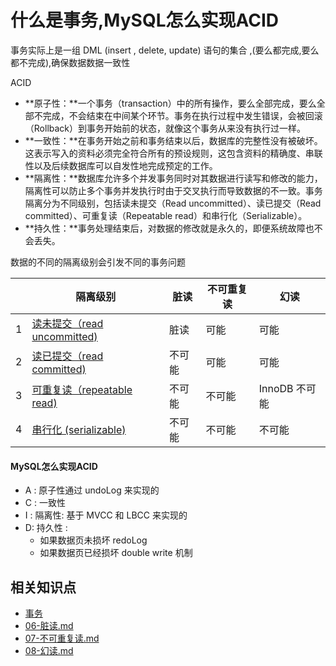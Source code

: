 # 什么是事务,MySQL怎么实现ACID

事务实际上是一组 DML (insert , delete, update) 语句的集合 ,(要么都完成,要么都不完成),确保数据数据一致性

ACID

- **原子性：**一个事务（transaction）中的所有操作，要么全部完成，要么全部不完成，不会结束在中间某个环节。事务在执行过程中发生错误，会被回滚（Rollback）到事务开始前的状态，就像这个事务从来没有执行过一样。
- **一致性：**在事务开始之前和事务结束以后，数据库的完整性没有被破坏。这表示写入的资料必须完全符合所有的预设规则，这包含资料的精确度、串联性以及后续数据库可以自发性地完成预定的工作。
- **隔离性：**数据库允许多个并发事务同时对其数据进行读写和修改的能力，隔离性可以防止多个事务并发执行时由于交叉执行而导致数据的不一致。事务隔离分为不同级别，包括读未提交（Read uncommitted）、读已提交（Read committed）、可重复读（Repeatable read）和串行化（Serializable）。
- **持久性：**事务处理结束后，对数据的修改就是永久的，即便系统故障也不会丢失。

数据的不同的隔离级别会引发不同的事务问题

|      | 隔离级别                                              | 脏读   | 不可重复读 | 幻读          |
| ---- | ----------------------------------------------------- | ------ | ---------- | ------------- |
| 1    | [读未提交（read uncommitted)](01-read-uncommitted.md) | 脏读   | 可能       | 可能          |
| 2    | [读已提交（read committed)](01-read-uncommitted.md)   | 不可能 | 可能       | 可能          |
| 3    | [可重复读（repeatable read)](03-repeatable-read.md)   | 不可能 | 不可能     | InnoDB 不可能 |
| 4    | [串行化 (serializable)](04-serializable.md)           | 不可能 | 不可能     | 不可能        |

#### MySQL怎么实现ACID

- A : 原子性通过 undoLog 来实现的
- C : 一致性
- I : 隔离性: 基于 MVCC 和 LBCC 来实现的
- D: 持久性 :
  -  如果数据页未损坏 redoLog 
  - 如果数据页已经损坏 double write 机制



## 相关知识点

-  [事务](../../08-transaction/01-database-transaction/README.md) 
-  [06-脏读.md](../../08-transaction/01-database-transaction/06-脏读.md) 
-  [07-不可重复读.md](../../08-transaction/01-database-transaction/07-不可重复读.md) 
-  [08-幻读.md](../../08-transaction/01-database-transaction/08-幻读.md) 

